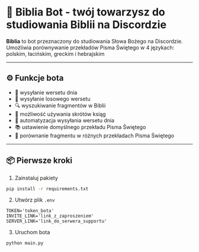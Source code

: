 # 📖 Biblia Bot - twój towarzysz do studiowania Biblii na Discordzie

**Biblia** to bot przeznaczony do studiowania Słowa Bożego na Discordzie. Umożliwia porównywanie przekładów Pisma Świętego w 4 językach: polskim, łacińskim, greckim i hebrajskim

---
## ⚙️ Funkcje bota

- 📅 wysyłanie wersetu dnia
- 🎲 wysyłanie losowego wersetu
- 🔍 wyszukiwanie fragmentów w Biblii
- 📖 możliwość używania skrótów ksiąg
- 🔁 automatyzacja wysyłania wersetu dnia
- 📚 ustawienie domyślnego przekładu Pisma Świętego
- 📑 porównanie fragmentu w różnych przekładach Pisma Świętego
---

## 📦 Pierwsze kroki

1. Zainstaluj pakiety

  ```bash
  pip install -r requirements.txt
  ```

2. Utwórz plik `.env`

  ```env
  TOKEN='token_bota'
  INVITE_LINK='link_z_zaproszeniem'
  SERVER_LINK='link_do_serwera_supportu'
  ```

3. Uruchom bota
```bash
python main.py
```
